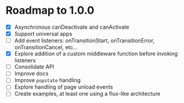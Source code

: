 Roadmap to 1.0.0
================

- [x] Asynchronous canDeactivate and canActivate
- [x] Support universal apps
- [ ] Add event listeners: onTransitionStart, onTransitionError, onTransitionCancel, etc...
- [x] Explore addition of a custom middleware function before invoking listeners
- [ ] Consolidate API
- [ ] Improve docs
- [ ] Improve `popstate` handling
- [ ] Explore handling of page unload events
- [ ] Create examples, at least one using a flux-like architecture
